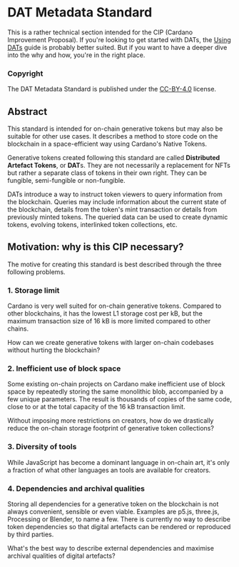 # DAT Metadata Standard

This is a rather technical section intended for the CIP (Cardano Improvement Proposal). If you're looking to get started with DATs, the [Using DATs](/using-dats) guide is probably better suited. But if you want to have a deeper dive into the why and how, you're in the right place.

### Copyright

The DAT Metadata Standard is published under the [CC-BY-4.0](https://creativecommons.org/licenses/by/4.0/legalcode) license.

## Abstract

This standard is intended for on-chain generative tokens but may also be suitable for other use cases. It describes a method to store code on the blockchain in a space-efficient way using Cardano's Native Tokens.

Generative tokens created following this standard are called **Distributed Artefact Tokens**, or **DAT**s. They are not necessarily a replacement for NFTs but rather a separate class of tokens in their own right. They can be fungible, semi-fungible or non-fungible. 

DATs introduce a way to instruct token viewers to query information from the blockchain. Queries may include information about the current state of the blockchain, details from the token's mint transaction or details from previously minted tokens. The queried data can be used to create dynamic tokens, evolving tokens, interlinked token collections, etc.

## Motivation: why is this CIP necessary?

The motive for creating this standard is best described through the three following problems.

### **1**. Storage limit

Cardano is very well suited for on-chain generative tokens. Compared to other blockchains, it has the lowest L1 storage cost per kB, but the maximum transaction size of 16 kB is more limited compared to other chains.

How can we create generative tokens with larger on-chain codebases without hurting the blockchain?

### **2**. Inefficient use of block space

Some existing on-chain projects on Cardano make inefficient use of block space by repeatedly storing the same monolithic blob, accompanied by a few unique parameters. The result is thousands of copies of the same code, close to or at the total capacity of the 16 kB transaction limit.

Without imposing more restrictions on creators, how do we drastically reduce the on-chain storage footprint of generative token collections?

### **3**. Diversity of tools

While JavaScript has become a dominant language in on-chain art, it's only a fraction of what other languages an tools are available for creators.

### **4**. Dependencies and archival qualities

Storing all dependencies for a generative token on the blockchain is not always convenient, sensible or even viable. Examples are p5.js, three.js, Processing or Blender, to name a few. There is currently no way to describe token dependencies so that digital artefacts can be rendered or reproduced by third parties.

What's the best way to describe external dependencies and maximise archival qualities of digital artefacts?
